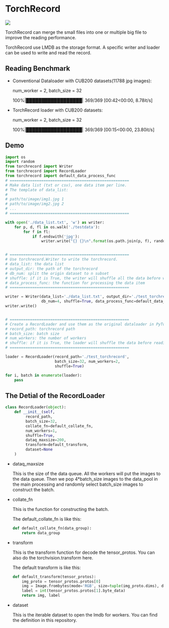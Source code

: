 # TorchRecord

![](https://img.shields.io/badge/torchrecord-v0.0.1-blue.svg)

TorchRecord can merge the small files into one or multiple big file to improve the reading performance.

TorchRecord use LMDB as the storage format. A specific writer and loader can be used to write and read the record.

## Reading Benchmark

- Conventional Dataloader with CUB200 datasets(11788 jpg images):

    num_worker = 2, batch_size = 32
    
    100%|██████████████████| 369/369 [00:42<00:00,  8.78it/s]
    
- TorchRecord loader with CUB200 datasets:

    num_worker = 2, batch_size = 32
    
    100%|██████████████████| 369/369 [00:15<00:00, 23.80it/s]
    
## Demo

```python
import os
import random
from torchrecord import Writer
from torchrecord import RecordLoader
from torchrecord import default_data_process_func
# =====================================================
# Make data list (txt or csv), one data item per line.
# The template of data_list:
#
# path/to/image/img1.jpg 1
# path/to/image/img2.jpg 2
# ...
# =====================================================

with open('./data_list.txt', 'w') as writer:
    for p, d, fl in os.walk('./testdata'):
        for f in fl:
            if f.endswith('jpg'):
                writer.write("{} {}\n".format(os.path.join(p, f), random.randint(0, 10)))


# =====================================================
# Use torchrecord.Writer to write the torchrecord.
# data_list: the data list
# output_dir: the path of the torchrecord
# db_num: split the origin dataset to n subset
# shuffle: if it is True, the writer will shuffle all the data before writing them to the torchrecord
# data_process_func: the function for processing the data item
# =====================================================

writer = Writer(data_list='./data_list.txt', output_dir='./test_torchrecord', 
                db_num=4, shuffle=True, data_process_func=default_data_process_func)
writer.write()


# =====================================================
# Create a RecordLoader and use them as the original dataloader in PyTorch
# record_path: torchrecord path
# batch_size: batch size
# num_workers: the number of workers
# shuffle: if it is True, the loader will shuffle the data before reading them
# =====================================================

loader = RecordLoader(record_path='./test_torchrecord', 
                      batch_size=32, num_workers=2, 
                      shuffle=True)

for i, batch in enumerate(loader):
    pass

```

## The Detial of the RecordLoader
```python
class RecordLoader(object):
    def __init__(self, 
         record_path,
         batch_size=32, 
         collate_fn=default_collate_fn, 
         num_workers=1,
         shuffle=True, 
         dataq_maxsize=200, 
         transform=default_transform, 
         dataset=None
    )
```

- dataq_maxsize

    This is the size of the data queue. All the workers will put the images to the data queue. Then we pop 4*batch_size images to the data_pool in the main processing and randomly select batch_size images to construct the batch.
    
- collate_fn

    This is the function for constructing the batch.
    
    The default_collate_fn is like this:
    
    ```python
    def default_collate_fn(data_group):
        return data_group
    ```
    
- transform

    This is the transform function for decode the tensor_protos. You can also do the torchvision.transform here.
    
    The default transform is like this:
    
    ```python
    def default_transform(tensor_protos):
        img_proto = tensor_protos.protos[0]
        img = Image.frombytes(mode='RGB', size=tuple(img_proto.dims), data=img_proto.byte_data)
        label = int(tensor_protos.protos[1].byte_data)
        return img, label
    ```
    
- dataset

    This is the iterable dataset to open the lmdb for workers. You can find the definition in this repository.


